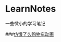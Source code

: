 # LearnNotes
一些微小的学习笔记

###[仿饿了么购物车动画](https://github.com/xiejinpeng007/LearnNotes/blob/master/elemeanim.md)
